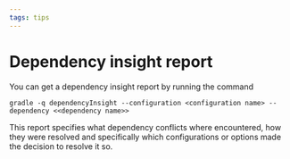 ```yaml
---
tags: tips
---
```


# Dependency insight report
You can get a dependency insight report by running the command

```
gradle -q dependencyInsight --configuration <configuration name> --dependency <<dependency name>>
```

This report specifies what dependency conflicts where encountered, how they were resolved and specifically which configurations or options made the decision to resolve it so.
